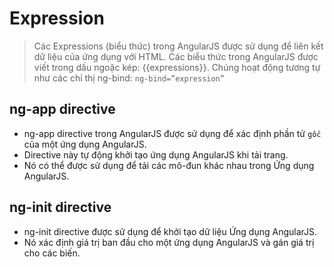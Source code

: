 # Expression

> Các Expressions (biểu thức) trong AngularJS được sử dụng để liên kết dữ liệu của ứng dụng với HTML. Các biểu thức trong AngularJS được viết trong dấu ngoặc kép: {{expressions}}. Chúng hoạt động tương tự như các chỉ thị ng-bind: `ng-bind=”expression”`

## ng-app directive

- ng-app directive trong AngularJS được sử dụng để xác định phần tử `gốc` của một ứng dụng AngularJS. 
- Directive này tự động khởi tạo ứng dụng AngularJS khi tải trang.
- Nó có thể được sử dụng để tải các mô-đun khác nhau trong Ứng dụng AngularJS.

## ng-init directive

- ng-init directive được sử dụng để khởi tạo dữ liệu Ứng dụng AngularJS. 
- Nó xác định giá trị ban đầu cho một ứng dụng AngularJS và gán giá trị cho các biến. 